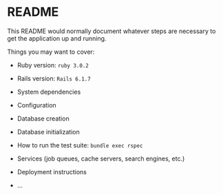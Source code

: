 # README

This README would normally document whatever steps are necessary to get the
application up and running.

Things you may want to cover:

* Ruby version: `ruby 3.0.2`

* Rails version: `Rails 6.1.7`

* System dependencies

* Configuration

* Database creation

* Database initialization

* How to run the test suite: `bundle exec rspec`

* Services (job queues, cache servers, search engines, etc.)

* Deployment instructions

* ...
